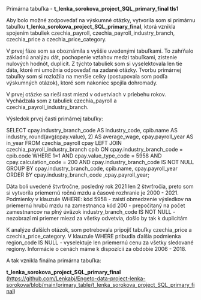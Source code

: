 Primárna tabuľka - **t_lenka_sorokova_project_SQL_primary_final tls1**

Aby bolo možné zodpovedať na výskumné otázky, vytvorila som si primárnu tabuľku **t_lenka_sorokova_project_SQL_primary_final**, ktorá vznikla spojením tabuliek czechia_payroll, czechia_payroll_industry_branch, czechia_price a czechia_price_category.

V prvej fáze som sa oboznámila s vyššie uvedenými tabuľkami. To zahŕňalo základnú analýzu dát, pochopenie vzťahov medzi tabuľkami, zistenie nulových hodnôt, duplicít. 
Z týchto tabuliek som si vyselektovala len tie dáta, ktoré mi umožnia odpovedať na zadané otázky.
Tvorbu primárnej tabuľky som si rozložila na menšie celky (postupovala som podľa výskumných otázok), ktoré som nakoniec spojila dohromady.

V prvej otázke sa rieši rast miezd v odvetviach v priebehu rokov. 
Vychádzala som z tabuliek czechia_payroll a czechia_payroll_industry_branch.

Výsledok prvej časti primárnej tabuľky:

SELECT
	cpay.industry_branch_code AS industry_code,
	cpib.name AS industry,
	round(avg(cpay.value), 2) AS average_wage,
	cpay.payroll_year AS in_year
FROM czechia_payroll cpay
LEFT JOIN czechia_payroll_industry_branch cpib 
	ON cpay.industry_branch_code = cpib.code
WHERE 1=1
	AND cpay.value_type_code = 5958
	AND cpay.calculation_code = 200
	AND cpay.industry_branch_code IS NOT NULL
GROUP BY cpay.industry_branch_code,
	 cpib.name,
	 cpay.payroll_year
ORDER BY cpay.industry_branch_code ,cpay.payroll_year;
		 
Dáta boli uvedené štvrťročne, posledný rok 2021 len 2 štvrťročia, preto som si vytvorila priemernú ročnú mzdu a časové rozhranie je 2000 - 2021.  
Podmienky v klauzule WHERE:
kód 5958 - zaistí obmedzenie výsledkov na priemernú hrubú mzdu na zamestnanca
kód 200 -  prepočítaný na počet zamestnancov na plný úväzok
industry_branch_code IS NOT NULL - nezobrazí mi priemer miezd za všetky odvetvia, došlo by tak k duplicitám

K analýze ďalších otázok, som potrebovala pripojiť tabuľky czechia_price a czechia_price_category. 
V klauzule WHERE pribudla ďalšia podmienka region_code IS NULL - vyselektuje len priemernú cenu za všetky sledované regiony.
Informácie o cenách máme k dispozícii za obdobie 2006 - 2018.

A tak vznikla finálna primárna tabuľka:

**t_lenka_sorokova_project_SQL_primary_final** (https://github.com/Lenkabj/Engeto-data-project-lenka-sorokova/blob/main/primary_table/t_lenka_sorokova_project_SQL_primary_final)
